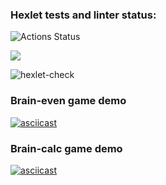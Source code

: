 ### Hexlet tests and linter status:
![Actions Status](/workflows/hexlet-check/badge.svg)

<a href="https://codeclimate.com/github/RoninSK8/frontend-project-lvl1/maintainability"><img src="https://api.codeclimate.com/v1/badges/4123da168d74bb9bbbff/maintainability" /></a>

![hexlet-check](https://github.com/RoninSK8/frontend-project-lvl1/workflows/hexlet-check/badge.svg)

### Brain-even game demo
[![asciicast](https://asciinema.org/a/370214.svg)](https://asciinema.org/a/370214)

### Brain-calc game demo
[![asciicast](https://asciinema.org/a/371734.svg)](https://asciinema.org/a/371734)